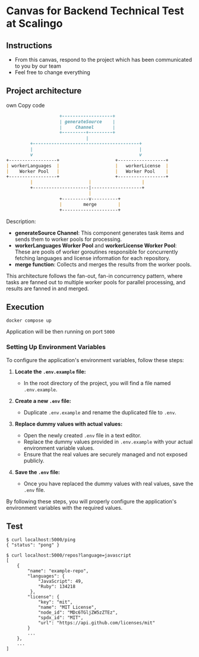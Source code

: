 # Canvas for Backend Technical Test at Scalingo

## Instructions

* From this canvas, respond to the project which has been communicated to you by our team
* Feel free to change everything

## Project architecture

own
Copy code
````markdown
                    +-------------------+
                    | generateSource    |
                    |     Channel       |
                    +---------+---------+
                              |
         +----------------------------------------+
         |                                        |
         v                                        v
+------------------+                     +------------------+
| workerLanguages  |                     |   workerLicense  |
|    Worker Pool   |                     |   Worker Pool    |
+------------------+                     +------------------+
         |                     |                   |
         +---------------------|-------------------+
                               |
                    +----------v----------+
                    |        merge        |
                    +---------------------+
````

Description:

- **generateSource Channel**: This component generates task items and sends them to worker pools for processing.
- **workerLanguages Worker Pool** and **workerLicense Worker Pool**: These are pools of worker goroutines responsible for concurrently fetching languages and license information for each repository.
- **merge function**: Collects and merges the results from the worker pools.

This architecture follows the fan-out, fan-in concurrency pattern, where tasks are fanned out to multiple worker pools for parallel processing, and results are fanned in and merged.
## Execution

```
docker compose up
```

Application will be then running on port `5000`

### Setting Up Environment Variables

To configure the application's environment variables, follow these steps:

1. **Locate the `.env.example` file:**
   - In the root directory of the project, you will find a file named `.env.example`.

2. **Create a new `.env` file:**
   - Duplicate `.env.example` and rename the duplicated file to `.env`.

3. **Replace dummy values with actual values:**
   - Open the newly created `.env` file in a text editor.
   - Replace the dummy values provided in `.env.example` with your actual environment variable values.
   - Ensure that the real values are securely managed and not exposed publicly.

4. **Save the `.env` file:**
   - Once you have replaced the dummy values with real values, save the `.env` file.

By following these steps, you will properly configure the application's environment variables with the required values.

## Test

```
$ curl localhost:5000/ping
{ "status": "pong" }
```

```
$ curl localhost:5000/repos?language=javascript
[
    {
        "name": "example-repo",
        "languages": {
            "JavaScript": 49,
            "Ruby": 134218
         },
        "license": {
            "key": "mit",
            "name": "MIT License",
            "node_id": "MDc6TGljZW5zZTEz",
            "spdx_id": "MIT",
            "url": "https://api.github.com/licenses/mit"
        }
        ...
    },
    ...
]

```
